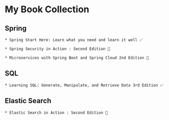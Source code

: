  <!-- https://annas-archive.org/  -->

# My Book Collection



## Spring
    * Spring Start Here: Learn what you need and learn it well ✅ 

    * Spring Security in Action : Second Edition 🔄
    
    * Microservices with Spring Boot and Spring Cloud 2nd Edition 🔄
    
## SQL
    * Learning SQL: Generate, Manipulate, and Retrieve Data 3rd Edition ✅ 

## Elastic Search
    * Elastic Search in Action : Second Edition 🔄
   
